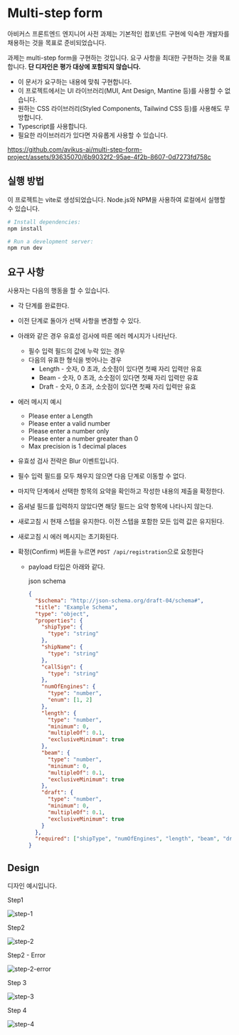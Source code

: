 # Multi-step form

아비커스 프론트엔드 엔지니어 사전 과제는 기본적인 컴포넌트 구현에 익숙한 개발자를 채용하는 것을 목표로 준비되었습니다.

과제는 multi-step form을 구현하는 것입니다. 요구 사항을 최대한 구현하는 것을 목표합니다. **단 디자인은 평가 대상에 포함되지 않습니다.**

- 이 문서가 요구하는 내용에 맞춰 구현합니다.
- 이 프로젝트에서는 UI 라이브러리(MUI, Ant Design, Mantine 등)를 사용할 수 없습니다.
- 원하는 CSS 라이브러리(Styled Components, Tailwind CSS 등)를 사용해도 무방합니다.
- Typescript를 사용합니다.
- 필요한 라이브러리가 있다면 자유롭게 사용할 수 있습니다.

https://github.com/avikus-ai/multi-step-form-project/assets/93635070/6b9032f2-95ae-4f2b-8607-0d7273fd758c


## 실행 방법

이 프로젝트는 vite로 생성되었습니다. Node.js와 NPM을 사용하여 로컬에서 실행할 수 있습니다.

```bash
# Install dependencies:
npm install

# Run a development server:
npm run dev
```

## 요구 사항

사용자는 다음의 행동을 할 수 있습니다.

- 각 단계를 완료한다.
- 이전 단계로 돌아가 선택 사항을 변경할 수 있다.
- 아래와 같은 경우 유효성 검사에 따른 에러 메시지가 나타난다.
  - 필수 입력 필드의 값에 누락 있는 경우
  - 다음의 유효한 형식을 벗어나는 경우
    - Length - 숫자, 0 초과, 소숫점이 있다면 첫째 자리 입력만 유효
    - Beam - 숫자, 0 초과, 소숫점이 있다면 첫째 자리 입력만 유효
    - Draft - 숫자, 0 초과, 소숫점이 있다면 첫째 자리 입력만 유효
- 에러 메시지 예시
  - Please enter a Length
  - Please enter a valid number
  - Please enter a number only
  - Please enter a number greater than 0
  - Max precision is 1 decimal places
- 유효성 검사 전략은 Blur 이벤트입니다.
- 필수 입력 필드를 모두 채우지 않으면 다음 단계로 이동할 수 없다.
- 마지막 단계에서 선택한 항목의 요약을 확인하고 작성한 내용의 제출을 확정한다.
- 옵셔널 필드를 입력하지 않았다면 해당 필드는 요약 항목에 나타나지 않는다.
- 새로고침 시 현재 스텝을 유지한다. 이전 스텝을 포함한 모든 입력 값은 유지된다.
- 새로고침 시 에러 메시지는 초기화된다.
- 확정(Confirm) 버튼을 누르면 `POST /api/registration`으로 요청한다

  - payload 타입은 아래와 같다.

    json schema

    ```json
    {
      "$schema": "http://json-schema.org/draft-04/schema#",
      "title": "Example Schema",
      "type": "object",
      "properties": {
        "shipType": {
          "type": "string"
        },
        "shipName": {
          "type": "string"
        },
        "callSign": {
          "type": "string"
        },
        "numOfEngines": {
          "type": "number",
          "enum": [1, 2]
        },
        "length": {
          "type": "number",
          "minimum": 0,
          "multipleOf": 0.1,
          "exclusiveMinimum": true
        },
        "beam": {
          "type": "number",
          "minimum": 0,
          "multipleOf": 0.1,
          "exclusiveMinimum": true
        },
        "draft": {
          "type": "number",
          "minimum": 0,
          "multipleOf": 0.1,
          "exclusiveMinimum": true
        }
      },
      "required": ["shipType", "numOfEngines", "length", "beam", "draft"]
    }
    ```

## Design

디자인 예시입니다.

Step1

![step-1](/design/step-1.png)

Step2

![step-2](/design/step-2.png)

Step2 - Error

![step-2-error](/design/step-2-error.png)

Step 3

![step-3](/design/step-3.png)

Step 4

![step-4](/design/step-4.png)
